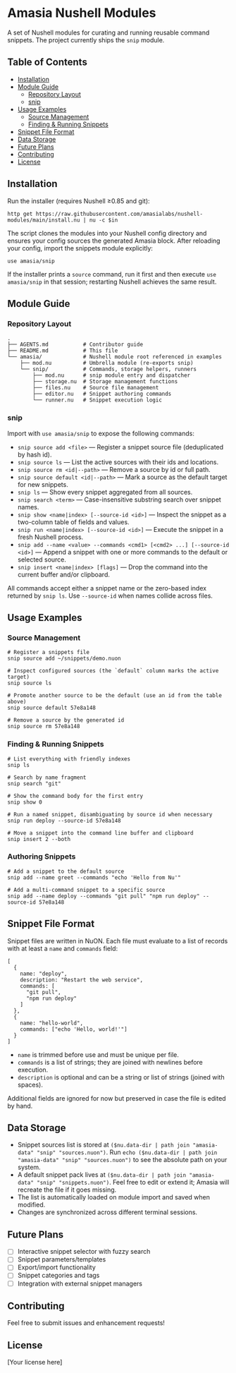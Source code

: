 # Amasia Nushell Modules

A set of Nushell modules for curating and running reusable command snippets. The project currently ships the `snip` module.

## Table of Contents
- [Installation](#installation)
- [Module Guide](#module-guide)
  - [Repository Layout](#repository-layout)
  - [snip](#snip)
- [Usage Examples](#usage-examples)
  - [Source Management](#source-management)
  - [Finding & Running Snippets](#finding--running-snippets)
- [Snippet File Format](#snippet-file-format)
- [Data Storage](#data-storage)
- [Future Plans](#future-plans)
- [Contributing](#contributing)
- [License](#license)

## Installation

Run the installer (requires Nushell ≥0.85 and git):
```nu
http get https://raw.githubusercontent.com/amasialabs/nushell-modules/main/install.nu | nu -c $in
```
The script clones the modules into your Nushell config directory and ensures your config sources the generated Amasia block. After reloading your config, import the snippets module explicitly:
```nu
use amasia/snip
```
If the installer prints a `source` command, run it first and then execute `use amasia/snip` in that session; restarting Nushell achieves the same result.

## Module Guide

### Repository Layout

```
.
├── AGENTS.md           # Contributor guide
├── README.md           # This file
└── amasia/             # Nushell module root referenced in examples
    ├── mod.nu          # Umbrella module (re-exports snip)
    └── snip/           # Commands, storage helpers, runners
        ├── mod.nu      # snip module entry and dispatcher
        ├── storage.nu  # Storage management functions
        ├── files.nu    # Source file management
        ├── editor.nu   # Snippet authoring commands
        └── runner.nu   # Snippet execution logic
```

### snip

Import with `use amasia/snip` to expose the following commands:
- `snip source add <file>` — Register a snippet source file (deduplicated by hash id).
- `snip source ls` — List the active sources with their ids and locations.
- `snip source rm <id|--path>` — Remove a source by id or full path.
- `snip source default <id|--path>` — Mark a source as the default target for new snippets.
- `snip ls` — Show every snippet aggregated from all sources.
- `snip search <term>` — Case-insensitive substring search over snippet names.
- `snip show <name|index> [--source-id <id>]` — Inspect the snippet as a two-column table of fields and values.
- `snip run <name|index> [--source-id <id>]` — Execute the snippet in a fresh Nushell process.
- `snip add --name <value> --commands <cmd1> [<cmd2> ...] [--source-id <id>]` — Append a snippet with one or more commands to the default or selected source.
- `snip insert <name|index> [flags]` — Drop the command into the current buffer and/or clipboard.

All commands accept either a snippet name or the zero-based index returned by `snip ls`. Use `--source-id` when names collide across files.

## Usage Examples

### Source Management
```nu
# Register a snippets file
snip source add ~/snippets/demo.nuon

# Inspect configured sources (the `default` column marks the active target)
snip source ls

# Promote another source to be the default (use an id from the table above)
snip source default 57e8a148

# Remove a source by the generated id
snip source rm 57e8a148
```

### Finding & Running Snippets
```nu
# List everything with friendly indexes
snip ls

# Search by name fragment
snip search "git"

# Show the command body for the first entry
snip show 0

# Run a named snippet, disambiguating by source id when necessary
snip run deploy --source-id 57e8a148

# Move a snippet into the command line buffer and clipboard
snip insert 2 --both
```

### Authoring Snippets
```nu
# Add a snippet to the default source
snip add --name greet --commands "echo 'Hello from Nu'"

# Add a multi-command snippet to a specific source
snip add --name deploy --commands "git pull" "npm run deploy" --source-id 57e8a148
```

## Snippet File Format

Snippet files are written in NuON. Each file must evaluate to a list of records with at least a `name` and `commands` field:

```nuon
[
  {
    name: "deploy",
    description: "Restart the web service",
    commands: [
      "git pull",
      "npm run deploy"
    ]
  },
  {
    name: "hello-world",
    commands: ["echo 'Hello, world!'"]
  }
]
```

- `name` is trimmed before use and must be unique per file.
- `commands` is a list of strings; they are joined with newlines before execution.
- `description` is optional and can be a string or list of strings (joined with spaces).

Additional fields are ignored for now but preserved in case the file is edited by hand.

## Data Storage

- Snippet sources list is stored at `($nu.data-dir | path join "amasia-data" "snip" "sources.nuon")`. Run `echo ($nu.data-dir | path join "amasia-data" "snip" "sources.nuon")` to see the absolute path on your system.
- A default snippet pack lives at `($nu.data-dir | path join "amasia-data" "snip" "snippets.nuon")`. Feel free to edit or extend it; Amasia will recreate the file if it goes missing.
- The list is automatically loaded on module import and saved when modified.
- Changes are synchronized across different terminal sessions.

## Future Plans

- [ ] Interactive snippet selector with fuzzy search
- [ ] Snippet parameters/templates
- [ ] Export/import functionality
- [ ] Snippet categories and tags
- [ ] Integration with external snippet managers

## Contributing

Feel free to submit issues and enhancement requests!

## License

[Your license here]
